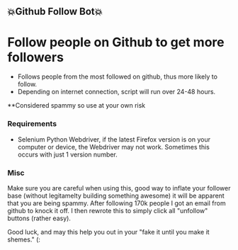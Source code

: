 ## 💥Github Follow Bot💥

# Follow people on Github to get more followers


* Follows people from the most followed on github, thus more likely to follow.
* Depending on internet connection, script will run over 24-48 hours.

**Considered spammy so use at your own risk

### Requirements

* Selenium Python Webdriver, if the latest Firefox version is on your computer or device, the Webdriver may not work. Sometimes this occurs with just 1 version number.

### Misc

Make sure you are careful when using this, good way to inflate your follower base (without legitamelty building something awesome) it will be apparent that you are being spammy. After following 170k people I got an email from github to knock it off. I then rewrote this to simply click all "unfollow" buttons (rather easy).

Good luck, and may this help you out in your "fake it until you make it shemes." (:
